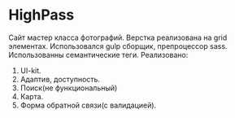 # HighPass

Сайт мастер класса фотографий.
Верстка реализована на grid элементах. Использовался gulp сборщик, препроцессор sass.
Использованны семантические теги.
Реализовано:
1. UI-kit.
2. Адаптив, доступность.
3. Поиск(не функциональный)
4. Карта.
5. Форма обратной связи(с валидацией).
